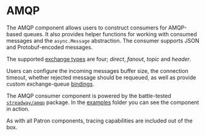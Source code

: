 # AMQP

The AMQP component allows users to construct consumers for AMQP-based queues. It also provides helper functions for working with consumed messages and the `async.Message` abstraction. The consumer supports JSON and Protobuf-encoded messages.

The supported [exchange types](https://www.rabbitmq.com/tutorials/amqp-concepts.html#exchanges) are four; *direct*, *fanout*, *topic* and *header*.

Users can configure the incoming messages buffer size, the connection timeout, whether rejected message should be requeued, as well as provide custom exchange-queue [bindings](https://www.rabbitmq.com/tutorials/amqp-concepts.html#bindings).

The AMQP consumer component is powered by the battle-tested [`streadway/amqp`](https://www.rabbitmq.com/tutorials/amqp-concepts.html#bindings) package. In the [examples](/examples/amqp/amqp.go) folder you can see the component in action.

As with all Patron components, tracing capabilities are included out of the box.
